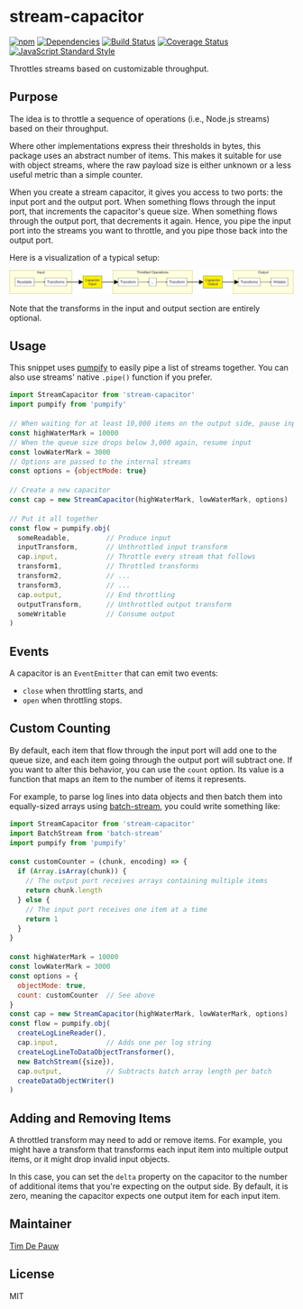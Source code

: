 # stream-capacitor

[![npm](https://img.shields.io/npm/v/stream-capacitor.svg)](https://www.npmjs.com/package/stream-capacitor) [![Dependencies](https://img.shields.io/david/timdp/stream-capacitor.svg)](https://david-dm.org/timdp/stream-capacitor) [![Build Status](https://img.shields.io/circleci/project/github/timdp/stream-capacitor/master.svg)](https://circleci.com/gh/timdp/stream-capacitor) [![Coverage Status](https://img.shields.io/coveralls/timdp/stream-capacitor/master.svg)](https://coveralls.io/r/timdp/stream-capacitor) [![JavaScript Standard Style](https://img.shields.io/badge/code%20style-standard-brightgreen.svg)](https://standardjs.com/)

Throttles streams based on customizable throughput.

## Purpose

The idea is to throttle a sequence of operations (i.e., Node.js streams) based
on their throughput.

Where other implementations express their thresholds in bytes, this package
uses an abstract number of items. This makes it suitable for use with object
streams, where the raw payload size is either unknown or a less useful metric
than a simple counter.

When you create a stream capacitor, it gives you access to two ports: the input
port and the output port. When something flows through the input port, that
increments the capacitor's queue size. When something flows through the output
port, that decrements it again. Hence, you pipe the input port into the streams
you want to throttle, and you pipe those back into the output port.

Here is a visualization of a typical setup:

![Diagram](diagram.png)

Note that the transforms in the input and output section are entirely optional.

## Usage

This snippet uses [pumpify](https://npmjs.com/package/pumpify) to easily
pipe a list of streams together. You can also use streams' native `.pipe()`
function if you prefer.

```js
import StreamCapacitor from 'stream-capacitor'
import pumpify from 'pumpify'

// When waiting for at least 10,000 items on the output side, pause input
const highWaterMark = 10000
// When the queue size drops below 3,000 again, resume input
const lowWaterMark = 3000
// Options are passed to the internal streams
const options = {objectMode: true}

// Create a new capacitor
const cap = new StreamCapacitor(highWaterMark, lowWaterMark, options)

// Put it all together
const flow = pumpify.obj(
  someReadable,         // Produce input
  inputTransform,       // Unthrottled input transform
  cap.input,            // Throttle every stream that follows
  transform1,           // Throttled transforms
  transform2,           // ...
  transform3,           // ...
  cap.output,           // End throttling
  outputTransform,      // Unthrottled output transform
  someWritable          // Consume output
)
```

## Events

A capacitor is an `EventEmitter` that can emit two events:

* `close` when throttling starts, and
* `open` when throttling stops.

## Custom Counting

By default, each item that flow through the input port will add one to the
queue size, and each item going through the output port will subtract one. If
you want to alter this behavior, you can use the `count` option. Its value is
a function that maps an item to the number of items it represents.

For example, to parse log lines into data objects and then batch them into
equally-sized arrays using [batch-stream](https://npmjs.com/package/batch-stream),
you could write something like:

```js
import StreamCapacitor from 'stream-capacitor'
import BatchStream from 'batch-stream'
import pumpify from 'pumpify'

const customCounter = (chunk, encoding) => {
  if (Array.isArray(chunk)) {
    // The output port receives arrays containing multiple items
    return chunk.length
  } else {
    // The input port receives one item at a time
    return 1
  }
}

const highWaterMark = 10000
const lowWaterMark = 3000
const options = {
  objectMode: true,
  count: customCounter  // See above
}
const cap = new StreamCapacitor(highWaterMark, lowWaterMark, options)
const flow = pumpify.obj(
  createLogLineReader(),
  cap.input,            // Adds one per log string
  createLogLineToDataObjectTransformer(),
  new BatchStream({size}),
  cap.output,           // Subtracts batch array length per batch
  createDataObjectWriter()
)
```

## Adding and Removing Items

A throttled transform may need to add or remove items. For example, you might
have a transform that transforms each input item into multiple output items,
or it might drop invalid input objects.

In this case, you can set the `delta` property on the capacitor to the number
of additional items that you're expecting on the output side. By default, it is
zero, meaning the capacitor expects one output item for each input item.

## Maintainer

[Tim De Pauw](https://github.com/timdp)

## License

MIT
